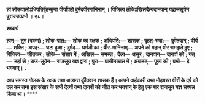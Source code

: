 **त्वं लोकपालोऽधिपतिर्बृहच्छ्रवा** **वीर्यापहो दुर्मदवीरमानिनाम् ।** **विजित्य लोकेऽखिलदैत्यदानवान्** **यद्राजसूयेन पुरायजत्प्रभो ॥ २८॥** 

**शब्दार्थ** 

**त्वम्—** **तुम (वरुण)** **; लोक-पाल:—** **लोक का रक्षक** **; अधिपति:—** **शासक** **; बृहत्-श्रवा:—** **कीॢतवान्** **; वीर्य—** **शक्ति** **; अपह:—** **घटा हुआ** **; दुर्मद—** **घमंडी का** **; वीर-मानिनाम्—** **अपने को महान् वीर समझते हुए** **; विजित्य—** **जीतकर** **; लोके—** **संसार में** **; अखिल—** **समस्त** **; दैत्य—** **असुर** **; दानवान्—** **दानवों को** **; यत्—** **जहाँ से** **; राज-सूयेन—** **राजसूय यज्ञ द्वारा** **; पुरा—** **प्राचीनकाल में** **; अयजत्—** **पूजा की** **; प्रभो—** **हे भगवान्।** **.** 

**आप समस्त गोलक के रक्षक तथा अत्यन्त कीॢतवान शासक हैं। आपने अहंकारी** **तथा मोहग्रस्त वीरों के दर्प को दल कर तथा इस संसार के सभी दैत्यों तथा दानवों को** **जीत कर भगवान् के हेतु एक बार राजसूय यज्ञ सश्पन्न किया था।** **** 